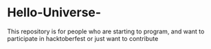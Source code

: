 # Hello-Universe-
 This repository is for people who are starting to program, and want to participate in hacktoberfest  or just want to contribute
